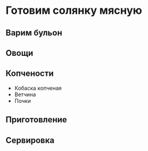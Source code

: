 # Готовим солянку мясную

## Варим бульон

## Овощи

## Копчености
 * Кобаска копченая
 * Ветчина
 * Почки

## Приготовление

## Сервировка
